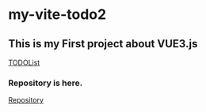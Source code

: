 # my-vite-todo2
 
## This is my First project about VUE3.js
[TODOList](https://my-vite-todo2-flax.vercel.app/)

### Repository is here.
[Repository](https://github.com/chikarimo/chikarimo.git)
